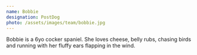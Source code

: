 ```yaml
---
name: Bobbie
designation: PostDog 
photo: /assets/images/team/bobbie.jpg
---
```


Bobbie is a 6yo cocker spaniel. She loves cheese, belly rubs, chasing birds and running with her fluffy ears flapping in the wind.
